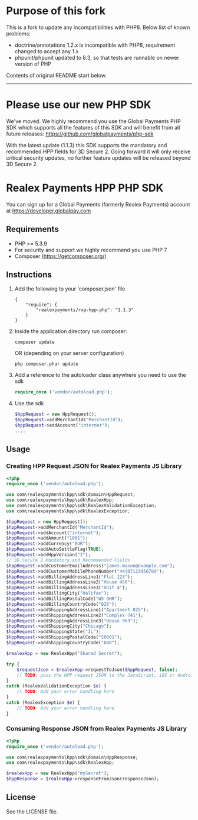 # Purpose of this fork

This is a fork to update any incompatibilities with PHP8. Below list of known problems:
- doctrine/annotations 1.2.x is incompatible with PHP8, requirement changed to accept any 1.x
- phpunit/phpunit updated to 8.3, so that tests are runnable on newer version of PHP

Contents of original README start below.

---

# Please use our new PHP SDK
We've moved. We highly recommend you use the Global Payments PHP SDK
which supports all the features of this SDK and will benefit from all future releases:
https://github.com/globalpayments/php-sdk

With the latest update (1.1.3) this SDK supports the mandatory and recommended HPP fields for 3D Secure 2. Going forward it will only receive critical security updates, no further feature updates will be released beyond 3D Secure 2.

# Realex Payments HPP PHP SDK
You can sign up for a Global Payments (formerly Realex Payments) account at https://developer.globalpay.com

## Requirements ##
- PHP >= 5.3.9
- For security and support we highly recommend you use PHP 7
- Composer (https://getcomposer.org/)

## Instructions ##

1. Add the following to your 'composer.json' file

    ```
    {
        "require": {
            "realexpayments/rxp-hpp-php": "1.1.3"
        }    
    }
    ```

2. Inside the application directory run composer:

    ```
    composer update
    ```

    OR (depending on your server configuration)

    ```
    php composer.phar update
    ```

3. Add a reference to the autoloader class anywhere you need to use the sdk

    ```php
    require_once ('vendor/autoload.php');
    ```

4. Use the sdk <br/>

    ```php
    $hppRequest = new HppRequest(); 
    $hppRequest->addMerchantId("MerchantId");
    $hppRequest->addAccount("internet");
    ....
	```

## Usage

### Creating HPP Request JSON for Realex Payments JS Library

```php
<?php
require_once ('vendor/autoload.php');

use com\realexpayments\hpp\sdk\domain\HppRequest;
use com\realexpayments\hpp\sdk\RealexHpp;
use com\realexpayments\hpp\sdk\RealexValidationException;
use com\realexpayments\hpp\sdk\RealexException;

$hppRequest = new HppRequest(); 
$hppRequest->addMerchantId("MerchantId");
$hppRequest->addAccount("internet");
$hppRequest->addAmount("1001");
$hppRequest->addCurrency("EUR");
$hppRequest->addAutoSettleFlag(TRUE);
$hppRequest->addHppVersion("2");
// 3D Secure 2 Mandatory and Recommended Fields
$hppRequest->addCustomerEmailAddress("james.mason@example.com");
$hppRequest->addCustomerMobilePhoneNumber("44|07123456789");
$hppRequest->addBillingAddressLine1("Flat 123");
$hppRequest->addBillingAddressLine2("House 456");
$hppRequest->addBillingAddressLine3("Unit 4");
$hppRequest->addBillingCity("Halifax");
$hppRequest->addBillingPostalCode("W5 9HR");
$hppRequest->addBillingCountryCode("826");
$hppRequest->addShippingAddressLine1("Apartment 825");
$hppRequest->addShippingAddressLine2("Complex 741");
$hppRequest->addShippingAddressLine3("House 963");
$hppRequest->addShippingCity("Chicago");
$hppRequest->addShippingState("IL");
$hppRequest->addShippingPostalCode("50001");
$hppRequest->addShippingCountryCode("840");

$realexHpp = new RealexHpp("Shared Secret");

try {
    $requestJson = $realexHpp->requestToJson($hppRequest, false);
    // TODO: pass the HPP request JSON to the JavaScript, iOS or Android Library
}
catch (RealexValidationException $e) {
    // TODO: Add your error handling here
}
catch (RealexException $e) {
    // TODO: Add your error handling here
}
```

### Consuming Response JSON from Realex Payments JS Library

```php
<?php
require_once ('vendor/autoload.php');

use com\realexpayments\hpp\sdk\domain\HppResponse;
use com\realexpayments\hpp\sdk\RealexHpp;

$realexHpp = new RealexHpp("mySecret");
$hppResponse = $realexHpp->responseFromJson(responseJson);
```
## License

See the LICENSE file.
